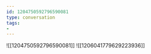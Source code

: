 ```yaml
---
id: 1204750592796590081
type: conversation
tags:
- 
---
```

![[1204750592796590081]]
![[1206041779629223936]]

